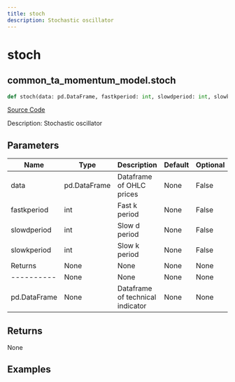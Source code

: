 ```yaml
---
title: stoch
description: Stochastic oscillator
---
```

# stoch

## common_ta_momentum_model.stoch

```python
def stoch(data: pd.DataFrame, fastkperiod: int, slowdperiod: int, slowkperiod: int) -> None:
```
[Source Code](https://github.com/OpenBB-finance/OpenBBTerminal/tree/main/openbb_terminal/common/technical_analysis/momentum_model.py#L125)

Description: Stochastic oscillator

## Parameters

| Name | Type | Description | Default | Optional |
| ---- | ---- | ----------- | ------- | -------- |
| data | pd.DataFrame | Dataframe of OHLC prices | None | False |
| fastkperiod | int | Fast k period | None | False |
| slowdperiod | int | Slow d period | None | False |
| slowkperiod | int | Slow k period | None | False |
| Returns | None | None | None | None |
| ---------- | None | None | None | None |
| pd.DataFrame | None | Dataframe of technical indicator | None | None |

## Returns

None

## Examples

